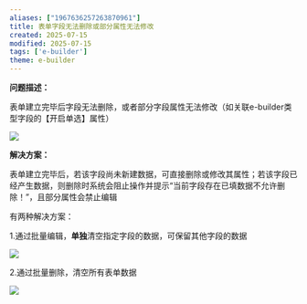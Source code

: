```yaml
---
aliases: ["1967636257263870961"]
title: 表单字段无法删除或部分属性无法修改
created: 2025-07-15
modified: 2025-07-15
tags: ['e-builder']
theme: e-builder
---
```


**问题描述：**

表单建立完毕后字段无法删除，或者部分字段属性无法修改（如关联e-builder类型字段的【开启单选】属性）

![](https://myhelpdoc.oss-cn-heyuan.aliyuncs.com/mdimages/4249d734b7653dec96bc10fbd6c31675.jpg)

**解决方案：**

表单建立完毕后，若该字段尚未新建数据，可直接删除或修改其属性；若该字段已经产生数据，则删除时系统会阻止操作并提示“当前字段存在已填数据不允许删除！”，且部分属性会禁止编辑

有两种解决方案：

1.通过批量编辑，**单独**清空指定字段的数据，可保留其他字段的数据

![](https://myhelpdoc.oss-cn-heyuan.aliyuncs.com/mdimages/805711edda0237fcbc2ee8524fb82e4c.jpg)

2.通过批量删除，清空所有表单数据

![](https://myhelpdoc.oss-cn-heyuan.aliyuncs.com/mdimages/c4a363fc3a2af98c0e4f43453607da60.jpg)

